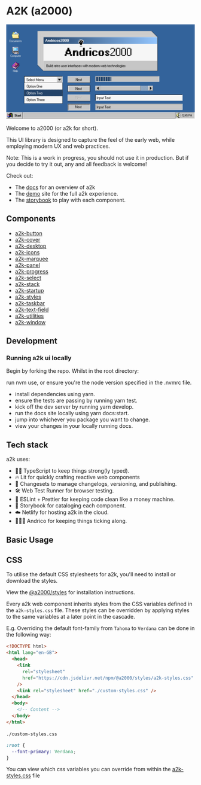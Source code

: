 # A2K (a2000)

![Andricos2000. Build retro user interfaces with modern web technologies](./static/cover%402x.png "Cover")

Welcome to a2000 (or a2k for short).

This UI library is designed to capture the feel of the early web, while employing modern UX and web practices.

Note: This is a work in progress, you should not use it in production. But if you decide to try it out, any and all feedback is welcome!

Check out:

- The [docs](https://a2000-docs.netlify.app/) for an overview of a2k
- The [demo](https://a2000.netlify.app) site for the full a2k experience.
- The [storybook](https://a2000-storybook.netlify.app/) to play with each component.

## Components

- [a2k-button](https://github.com/andrico1234/a2k/tree/main/packages/button)
- [a2k-cover](https://github.com/andrico1234/a2k/tree/main/packages/cover)
- [a2k-desktop](https://github.com/andrico1234/a2k/tree/main/packages/desktop)
- [a2k-icons](https://github.com/andrico1234/a2k/tree/main/packages/icons)
- [a2k-marquee](https://github.com/andrico1234/a2k/tree/main/packages/marquee)
- [a2k-panel](https://github.com/andrico1234/a2k/tree/main/packages/panel)
- [a2k-progress](https://github.com/andrico1234/a2k/tree/main/packages/progress)
- [a2k-select](https://github.com/andrico1234/a2k/tree/main/packages/select)
- [a2k-stack](https://github.com/andrico1234/a2k/tree/main/packages/stack)
- [a2k-startup](https://github.com/andrico1234/a2k/tree/main/packages/startup)
- [a2k-styles](https://github.com/andrico1234/a2k/tree/main/packages/styles)
- [a2k-taskbar](https://github.com/andrico1234/a2k/tree/main/packages/taskbar)
- [a2k-text-field](https://github.com/andrico1234/a2k/tree/main/packages/text-field)
- [a2k-utilities](https://github.com/andrico1234/a2k/tree/main/packages/utilities)
- [a2k-window](https://github.com/andrico1234/a2k/tree/main/packages/window)

## Development

### Running a2k ui locally

Begin by forking the repo. Whilst in the root directory:

run nvm use, or ensure you're the node version specified in the .nvmrc file.

- install dependencies using yarn.
- ensure the tests are passing by running yarn test.
- kick off the dev server by running yarn develop.
- run the docs site locally using yarn docs:start.
- jump into whichever you package you want to change.
- view your changes in your locally running docs.

## Tech stack

a2k uses:

- 💪🏾 TypeScript to keep things strong(ly typed).
- 🔥 Lit for quickly crafting reactive web components
- 📝 Changesets to manage changelogs, versioning, and publishing.
- 🛠 Web Test Runner for browser testing.
- 🧼 ESLint + Prettier for keeping code clean like a money machine.
- 🎨 Storybook for cataloging each component.
- ☁️ Netlify for hosting a2k in the cloud.
- 🙋🏽‍♂️ Andrico for keeping things ticking along.

## Basic Usage

## CSS

To utilise the default CSS stylesheets for a2k, you'll need to install or download the styles.

View the [@a2000/styles](https://github.com/andrico1234/a2k/tree/main/packages/styles) for installation instructions.

Every a2k web component inherits styles from the CSS variables defined in the `a2k-styles.css` file. These styles can be overridden by applying styles to the same variables at a later point in the cascade.

E.g. Overriding the default font-family from `Tahoma` to `Verdana` can be done in the following way:

```html
<!DOCTYPE html>
<html lang="en-GB">
  <head>
    <link
      rel="stylesheet"
      href="https://cdn.jsdelivr.net/npm/@a2000/styles/a2k-styles.css"
    />
    <link rel="stylesheet" href="./custom-styles.css" />
  </head>
  <body>
    <!-- Content -->
  </body>
</html>
```

`./custom-styles.css `

```css
:root {
  --font-primary: Verdana;
}
```

You can view which css variables you can override from within the [a2k-styles.css](https://github.com/andrico1234/a2k/blob/main/packages/styles/a2k-styles.css) file
